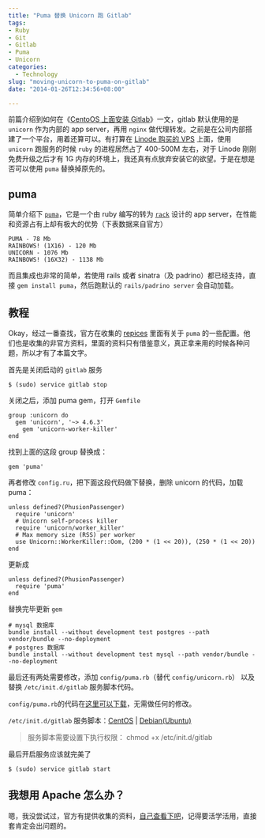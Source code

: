```yaml
---
title: "Puma 替换 Unicorn 跑 Gitlab"
tags:
- Ruby
- Git
- Gitlab
- Puma
- Unicorn
categories:
  - Technology
slug: "moving-unicorn-to-puma-on-gitlab"
date: "2014-01-26T12:34:56+08:00"

---
```


前篇介绍到如何在《[CentoOS 上面安装 Gitlab](http://icyleaf.com/2013/09/how-to-install-gitlab-on-centos/)》一文，gitlab 默认使用的是 `unicorn` 作为内部的 app server，再用 `nginx` 做代理转发。之前是在公司内部搭建了一个平台，用着还算可以。有打算在 [Linode 购买的 VPS](https://www.linode.com/?r=66b0730eca572d3e45f083e29b1b3f8781b2a009) 上面，使用 `unicorn` 跑服务的时候 `ruby` 的进程居然占了 400-500M 左右，对于 Linode 刚刚免费升级之后才有 1G 内存的环境上，我还真有点放弃安装它的欲望。于是在想是否可以使用 `puma` 替换掉原先的。

## puma

简单介绍下 [`puma`](http://puma.io/)，它是一个由 ruby 编写的转为 [`rack`](http://rack.github.io/) 设计的 app server，在性能和资源占有上却有极大的优势（下表数据来自官方）

```
PUMA - 78 Mb
RAINBOWS! (1X16) - 120 Mb
UNICORN - 1076 Mb
RAINBOWS! (16X32) - 1138 Mb
```

而且集成也非常的简单，若使用 rails 或者 sinatra（及 padrino）都已经支持，直接 `gem install puma`，然后跑默认的 `rails/padrino server` 会自动加载。


## 教程

Okay，经过一番查找，官方在收集的 [repices](https://gitlab.com/gitlab-org/gitlab-recipes/tree/master) 里面有关于 `puma` 的一些配置。他们也是收集的非官方资料，里面的资料只有借鉴意义，真正拿来用的时候各种问题，所以才有了本篇文字。

首先是关闭启动的 `gitlab` 服务

```
$ (sudo) service gitlab stop
```

关闭之后，添加 puma gem，打开 `Gemfile`

```
group :unicorn do
  gem 'unicorn', '~> 4.6.3'
	gem 'unicorn-worker-killer'
end
```

找到上面的这段 group 替换成：

```
gem 'puma'
```

再者修改 `config.ru`，把下面这段代码做下替换，删除 unicorn 的代码，加载 puma：

```
unless defined?(PhusionPassenger)
  require 'unicorn'
  # Unicorn self-process killer
  require 'unicorn/worker_killer'
  # Max memory size (RSS) per worker
  use Unicorn::WorkerKiller::Oom, (200 * (1 << 20)), (250 * (1 << 20))
end
```

更新成

```
unless defined?(PhusionPassenger)
  require 'puma'
end
```


替换完毕更新 `gem`

```
# mysql 数据库
bundle install --without development test postgres --path vendor/bundle --no-deployment
# postgres 数据库
bundle install --without development test mysql --path vendor/bundle --no-deployment 	
```

最后还有两处需要修改，添加 `config/puma.rb`（替代 `config/unicorn.rb`） 以及替换 `/etc/init.d/gitlab` 服务脚本代码。

`config/puma.rb`的代码在[这里可以下载](https://gitlab.com/gitlab-org/gitlab-recipes/blob/master/app-server/puma/puma.rb)，无需做任何的修改。

`/etc/init.d/gitlab` 服务脚本：[CentOS](https://gitlab.com/gitlab-org/gitlab-recipes/tree/master/init/sysvinit/centos) | [Debian(Ubuntu)](https://gitlab.com/gitlab-org/gitlab-recipes/tree/master/init/sysvinit/debian)

> 服务脚本需要设置下执行权限： chmod +x /etc/init.d/gitlab

最后开启服务应该就完美了

```
$ (sudo) service gitlab start
```


## 我想用 Apache 怎么办？

嗯，我没尝试过，官方有提供收集的资料，[自己查看下吧](https://gitlab.com/gitlab-org/gitlab-recipes/tree/master/web-server)，记得要活学活用，直接套肯定会出问题的。
